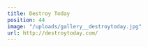 ```yaml
---
title: Destroy Today
position: 44
image: "/uploads/gallery__destroytoday.jpg"
url: http://destroytoday.com/
---
```


